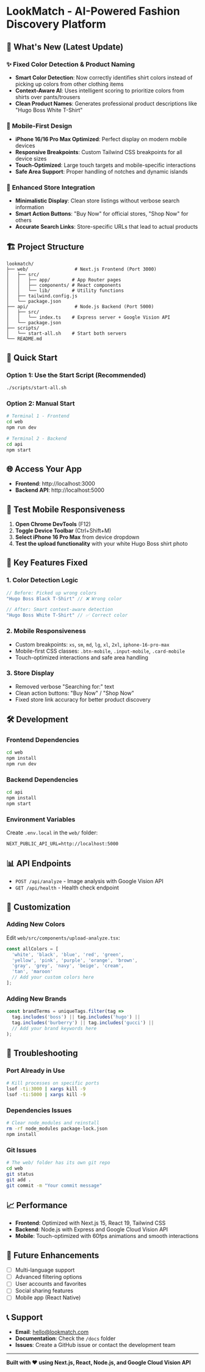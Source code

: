 # LookMatch - AI-Powered Fashion Discovery Platform

## 🚀 What's New (Latest Update)

### ✨ **Fixed Color Detection & Product Naming**
- **Smart Color Detection**: Now correctly identifies shirt colors instead of picking up colors from other clothing items
- **Context-Aware AI**: Uses intelligent scoring to prioritize colors from shirts over pants/trousers
- **Clean Product Names**: Generates professional product descriptions like "Hugo Boss White T-Shirt"

### 📱 **Mobile-First Design**
- **iPhone 16/16 Pro Max Optimized**: Perfect display on modern mobile devices
- **Responsive Breakpoints**: Custom Tailwind CSS breakpoints for all device sizes
- **Touch-Optimized**: Large touch targets and mobile-specific interactions
- **Safe Area Support**: Proper handling of notches and dynamic islands

### 🎯 **Enhanced Store Integration**
- **Minimalistic Display**: Clean store listings without verbose search information
- **Smart Action Buttons**: "Buy Now" for official stores, "Shop Now" for others
- **Accurate Search Links**: Store-specific URLs that lead to actual products

## 🏗️ Project Structure

```
lookmatch/
├── web/                 # Next.js Frontend (Port 3000)
│   ├── src/
│   │   ├── app/        # App Router pages
│   │   ├── components/ # React components
│   │   └── lib/        # Utility functions
│   ├── tailwind.config.js
│   └── package.json
├── api/                 # Node.js Backend (Port 5000)
│   ├── src/
│   │   └── index.ts    # Express server + Google Vision API
│   └── package.json
├── scripts/
│   └── start-all.sh    # Start both servers
└── README.md
```

## 🚀 Quick Start

### Option 1: Use the Start Script (Recommended)
```bash
./scripts/start-all.sh
```

### Option 2: Manual Start
```bash
# Terminal 1 - Frontend
cd web
npm run dev

# Terminal 2 - Backend  
cd api
npm start
```

## 🌐 Access Your App

- **Frontend**: http://localhost:3000
- **Backend API**: http://localhost:5000

## 📱 Test Mobile Responsiveness

1. **Open Chrome DevTools** (F12)
2. **Toggle Device Toolbar** (Ctrl+Shift+M)
3. **Select iPhone 16 Pro Max** from device dropdown
4. **Test the upload functionality** with your white Hugo Boss shirt photo

## 🔧 Key Features Fixed

### 1. **Color Detection Logic**
```typescript
// Before: Picked up wrong colors
"Hugo Boss Black T-Shirt" // ❌ Wrong color

// After: Smart context-aware detection  
"Hugo Boss White T-Shirt" // ✅ Correct color
```

### 2. **Mobile Responsiveness**
- Custom breakpoints: `xs`, `sm`, `md`, `lg`, `xl`, `2xl`, `iphone-16-pro-max`
- Mobile-first CSS classes: `.btn-mobile`, `.input-mobile`, `.card-mobile`
- Touch-optimized interactions and safe area handling

### 3. **Store Display**
- Removed verbose "Searching for:" text
- Clean action buttons: "Buy Now" / "Shop Now"
- Fixed store link accuracy for better product discovery

## 🛠️ Development

### Frontend Dependencies
```bash
cd web
npm install
npm run dev
```

### Backend Dependencies
```bash
cd api
npm install
npm start
```

### Environment Variables
Create `.env.local` in the `web/` folder:
```env
NEXT_PUBLIC_API_URL=http://localhost:5000
```

## 📊 API Endpoints

- `POST /api/analyze` - Image analysis with Google Vision API
- `GET /api/health` - Health check endpoint

## 🎨 Customization

### Adding New Colors
Edit `web/src/components/upload-analyze.tsx`:
```typescript
const allColors = [
  'white', 'black', 'blue', 'red', 'green',
  'yellow', 'pink', 'purple', 'orange', 'brown',
  'gray', 'grey', 'navy', 'beige', 'cream',
  'tan', 'maroon'
  // Add your custom colors here
];
```

### Adding New Brands
```typescript
const brandTerms = uniqueTags.filter(tag => 
  tag.includes('boss') || tag.includes('hugo') ||
  tag.includes('burberry') || tag.includes('gucci') ||
  // Add your brand keywords here
);
```

## 🐛 Troubleshooting

### Port Already in Use
```bash
# Kill processes on specific ports
lsof -ti:3000 | xargs kill -9
lsof -ti:5000 | xargs kill -9
```

### Dependencies Issues
```bash
# Clear node_modules and reinstall
rm -rf node_modules package-lock.json
npm install
```

### Git Issues
```bash
# The web/ folder has its own git repo
cd web
git status
git add .
git commit -m "Your commit message"
```

## 📈 Performance

- **Frontend**: Optimized with Next.js 15, React 19, Tailwind CSS
- **Backend**: Node.js with Express and Google Cloud Vision API
- **Mobile**: Touch-optimized with 60fps animations and smooth interactions

## 🔮 Future Enhancements

- [ ] Multi-language support
- [ ] Advanced filtering options
- [ ] User accounts and favorites
- [ ] Social sharing features
- [ ] Mobile app (React Native)

## 📞 Support

- **Email**: hello@lookmatch.com
- **Documentation**: Check the `/docs` folder
- **Issues**: Create a GitHub issue or contact the development team

---

**Built with ❤️ using Next.js, React, Node.js, and Google Cloud Vision API**
